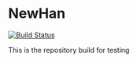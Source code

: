# NewHan
[![Build Status](http://localhost:8080/buildStatus/icon?job=Hanzla+Pipeline)](http://localhost:8080/job/Hanzla%20Pipeline/)

This is the repository build for testing
